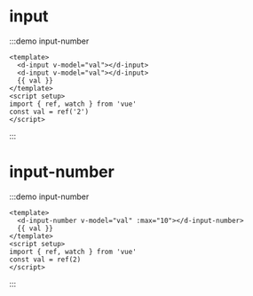 # input

:::demo input-number

```vue
<template>
  <d-input v-model="val"></d-input>
  <d-input v-model="val"></d-input>
  {{ val }}
</template>
<script setup>
import { ref, watch } from 'vue'
const val = ref('2')
</script>
```

:::

# input-number

:::demo input-number

```vue
<template>
  <d-input-number v-model="val" :max="10"></d-input-number>
  {{ val }}
</template>
<script setup>
import { ref, watch } from 'vue'
const val = ref(2)
</script>
```

:::
